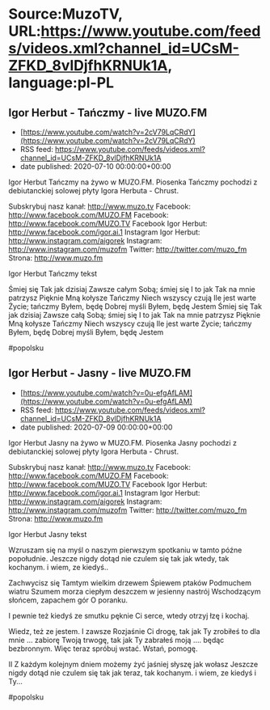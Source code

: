 # Source:MuzoTV, URL:https://www.youtube.com/feeds/videos.xml?channel_id=UCsM-ZFKD_8vlDjfhKRNUk1A, language:pl-PL

## Igor Herbut - Tańczmy - live MUZO.FM
 - [https://www.youtube.com/watch?v=2cV79LqCRdY](https://www.youtube.com/watch?v=2cV79LqCRdY)
 - RSS feed: https://www.youtube.com/feeds/videos.xml?channel_id=UCsM-ZFKD_8vlDjfhKRNUk1A
 - date published: 2020-07-10 00:00:00+00:00

Igor Herbut Tańczmy na żywo w MUZO.FM. Piosenka Tańczmy pochodzi z debiutanckiej solowej płyty Igora Herbuta - Chrust. 

Subskrybuj nasz kanał: http://www.muzo.tv
Facebook: http://www.facebook.com/MUZO.FM
Facebook: http://www.facebook.com/MUZO.TV
Facebook Igor Herbut: http://www.facebook.com/igor.ai.1
Instagram Igor Herbut: http://www.instagram.com/aigorek
Instagram: http://www.instagram.com/muzofm
Twitter: http://twitter.com/muzo_fm
Strona: http://www.muzo.fm


Igor Herbut Tańczmy tekst 

Śmiej się
Tak jak dzisiaj
Zawsze całym
Sobą; śmiej się
I to jak
Tak na mnie patrzysz
Pięknie
Mną kołysze
Tańczmy
Niech wszyscy czują
Ile jest warte
Życie; tańczmy
Byłem, będę
Dobrej myśli
Byłem, będę
Jestem
Śmiej się
Tak jak dzisiaj
Zawsze całą
Sobą; śmiej się
I to jak
Tak na mnie patrzysz
Pięknie
Mną kołysze
Tańczmy
Niech wszyscy czują
Ile jest warte
Życie; tańczmy
Byłem, będę
Dobrej myśli
Byłem, będę
Jestem 

#popolsku

## Igor Herbut - Jasny - live MUZO.FM
 - [https://www.youtube.com/watch?v=0u-efgAfLAM](https://www.youtube.com/watch?v=0u-efgAfLAM)
 - RSS feed: https://www.youtube.com/feeds/videos.xml?channel_id=UCsM-ZFKD_8vlDjfhKRNUk1A
 - date published: 2020-07-09 00:00:00+00:00

Igor Herbut Jasny na żywo w MUZO.FM. Piosenka Jasny pochodzi z debiutanckiej solowej płyty Igora Herbuta - Chrust. 

Subskrybuj nasz kanał: http://www.muzo.tv
Facebook: http://www.facebook.com/MUZO.FM
Facebook: http://www.facebook.com/MUZO.TV
Facebook Igor Herbut: http://www.facebook.com/igor.ai.1
Instagram Igor Herbut: http://www.instagram.com/aigorek
Instagram: http://www.instagram.com/muzofm
Twitter: http://twitter.com/muzo_fm
Strona: http://www.muzo.fm


Igor Herbut Jasny tekst

Wzruszam się na myśl o naszym pierwszym spotkaniu
w tamto późne popołudnie.
Jeszcze nigdy dotąd nie czulem się tak jak wtedy, tak kochanym.
i wiem, ze kiedyś..

Zachwycisz się
Tamtym wielkim drzewem
Śpiewem ptaków 
Podmuchem wiatru 
Szumem morza
ciepłym deszczem w jesienny nastrój
Wschodzącym słońcem, zapachem gór
O poranku.

I pewnie też kiedyś ze smutku pęknie Ci serce, wtedy otrzyj łzę i kochaj. 

Wiedz, też ze jestem. I zawsze 
Rozjaśnie Ci drogę, tak jak Ty zrobiłeś to dla mnie …
zabiorę Twoją trwogę, tak jak Ty zabrałeś moją …. będąc bezbronnym.
Więc teraz spróbuj wstać.
Wstań, pomogę.

II
Z każdym kolejnym dniem możemy żyć jaśniej
słyszę jak wołasz
Jeszcze nigdy dotąd nie czulem się tak jak teraz, tak kochanym.
i wiem, ze kiedyś i Ty... 

#popolsku

